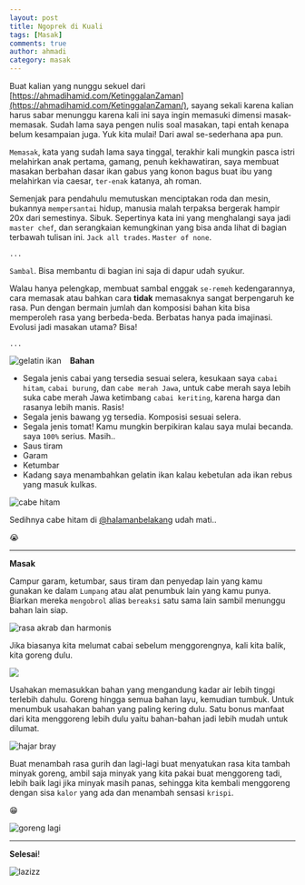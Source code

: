 ```yaml
---
layout: post
title: Ngoprek di Kuali
tags: [Masak]
comments: true
author: ahmadi
category: masak
--- 
```


Buat kalian yang nunggu sekuel dari [https://ahmadihamid.com/KetinggalanZaman](https://ahmadihamid.com/KetinggalanZaman/), sayang sekali karena kalian harus sabar menunggu karena kali ini saya ingin memasuki dimensi masak-memasak. Sudah lama saya pengen nulis soal masakan, tapi entah kenapa belum kesampaian juga. Yuk kita mulai! Dari awal se-sederhana apa pun. 

`Memasak`, kata yang sudah lama saya tinggal, terakhir kali mungkin pasca istri melahirkan anak pertama, gamang, penuh kekhawatiran, saya membuat masakan berbahan dasar ikan gabus yang konon bagus buat ibu yang melahirkan via caesar, `ter-enak` katanya, ah roman. 

Semenjak para pendahulu memutuskan menciptakan roda dan mesin, bukannya `mempersantai` hidup, manusia malah terpaksa bergerak hampir 20x dari semestinya. Sibuk. Sepertinya kata ini yang menghalangi saya jadi `master chef`, dan serangkaian kemungkinan yang bisa anda lihat di bagian terbawah tulisan ini. `Jack all trades`. `Master of none`. 

`...`

`Sambal`. Bisa membantu di bagian ini saja di dapur udah syukur.

Walau hanya pelengkap, membuat sambal enggak `se-remeh` kedengarannya, cara memasak atau bahkan cara **tidak** memasaknya sangat berpengaruh ke rasa. Pun dengan bermain jumlah dan komposisi bahan kita bisa memperoleh rasa yang berbeda-beda. Berbatas hanya pada imajinasi. Evolusi jadi masakan utama? Bisa!

`...`

**Bahan**
<img title="gelatin ikan" border="0" src="/img/gelatin-ikan.png" style="float:left; margin-right:15px"/> 

- Segala jenis cabai yang tersedia sesuai selera, kesukaan saya `cabai hitam`, `cabai burung`, dan `cabe merah Jawa`, untuk cabe merah saya lebih suka cabe merah Jawa ketimbang `cabai keriting`, karena harga dan rasanya lebih manis. Rasis!
- Segala jenis bawang yg tersedia. Komposisi sesuai selera.
- Segala jenis tomat! Kamu mungkin berpikiran kalau saya mulai becanda. saya `100%` serius. Masih..
- Saus tiram
- Garam
- Ketumbar
- Kadang saya menambahkan gelatin ikan kalau kebetulan ada ikan rebus yang masuk kulkas.

![](/img/cabe-hitam.jpg  "cabe hitam")

Sedihnya cabe hitam di [@halamanbelakang](https://t.me/halamanbelakang)  udah mati..

😭

---

**Masak**

Campur garam, ketumbar, saus tiram dan penyedap lain yang kamu gunakan ke dalam `Lumpang` atau alat penumbuk lain yang kamu punya. Biarkan mereka `mengobrol` alias `bereaksi` satu sama lain sambil menunggu bahan lain siap.

![](/img/reaksi-lumpang.jpg "rasa akrab dan harmonis") 

Jika biasanya kita melumat cabai sebelum menggorengnya, kali kita balik, kita goreng dulu.

![](/img/goreng-dulu.jpg) 

Usahakan memasukkan bahan yang mengandung kadar air lebih tinggi terlebih dahulu. Goreng hingga semua bahan layu, kemudian tumbuk. Untuk menumbuk usahakan bahan yang paling kering dulu. Satu bonus manfaat dari kita menggoreng lebih dulu yaitu bahan-bahan jadi lebih mudah untuk dilumat. 

![](/img/tumbuk.png "hajar bray") 

Buat menambah rasa gurih dan lagi-lagi buat menyatukan rasa kita tambah minyak goreng, ambil saja minyak yang kita pakai buat menggoreng tadi, lebih baik lagi jika minyak masih panas, sehingga kita kembali menggoreng dengan sisa `kalor` yang ada dan menambah sensasi `krispi`.

😁

![](/img/tambah-minyak.png "goreng lagi") 

---

**Selesai**!

![](/img/jadideh-cococrunz.png "lazizz") 
